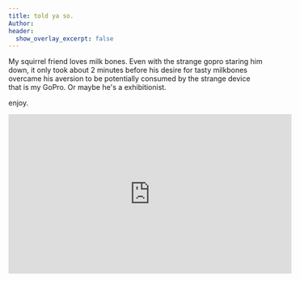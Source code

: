 ```yaml
---
title: told ya so.
Author:
header:
  show_overlay_excerpt: false
---
```


My squirrel friend loves milk bones. Even with the strange gopro staring him down, it only took about 2 minutes before his desire for tasty milkbones overcame his aversion to be potentially consumed by the strange device that is my GoPro. Or maybe he's a exhibitionist.

enjoy.

<iframe width="560" height="315" src="https://www.youtube.com/embed/M_R8Iw8LBoo" frameborder="0" allowfullscreen></iframe>
